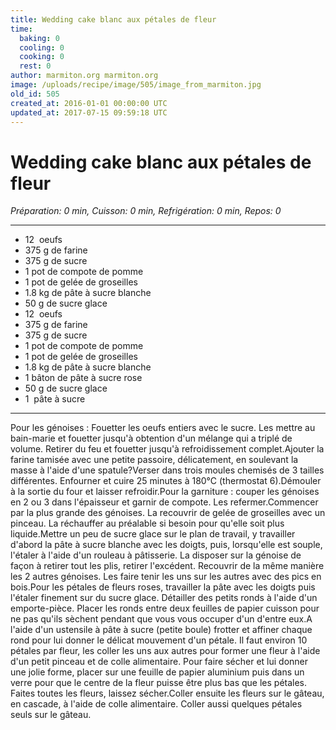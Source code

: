 ```yaml
---
title: Wedding cake blanc aux pétales de fleur
time:
  baking: 0
  cooling: 0
  cooking: 0
  rest: 0
author: marmiton.org marmiton.org
image: /uploads/recipe/image/505/image_from_marmiton.jpg
old_id: 505
created_at: 2016-01-01 00:00:00 UTC
updated_at: 2017-07-15 09:59:18 UTC
---
```


# Wedding cake blanc aux pétales de fleur

*Préparation: 0 min, Cuisson: 0 min, Refrigération: 0 min, Repos: 0*

---

- 12  oeufs
- 375 g de farine
- 375 g de sucre
- 1 pot de compote de pomme
- 1 pot de gelée de groseilles
- 1.8 kg de pâte à sucre blanche
- 50 g de sucre glace
- 12  oeufs
- 375 g de farine
- 375 g de sucre
- 1 pot de compote de pomme
- 1 pot de gelée de groseilles
- 1.8 kg de pâte à sucre blanche
- 1 bâton de pâte à sucre rose
- 50 g de sucre glace
- 1  pâte à sucre

---

Pour les génoises : Fouetter les oeufs entiers avec le sucre. Les mettre au bain-marie et fouetter jusqu'à obtention d'un mélange qui a triplé de volume. Retirer du feu et fouetter jusqu'à refroidissement complet.Ajouter la farine tamisée avec une petite passoire, délicatement, en soulevant la masse à l'aide d'une spatule?Verser dans trois moules chemisés de 3 tailles différentes. Enfourner et cuire 25 minutes à 180°C (thermostat 6).Démouler à la sortie du four et laisser refroidir.Pour la garniture : couper les génoises en 2 ou 3 dans l'épaisseur et garnir de compote. Les refermer.Commencer par la plus grande des génoises. La recouvrir de gelée de groseilles avec un pinceau. La réchauffer au préalable si besoin pour qu'elle soit plus liquide.Mettre un peu de sucre glace sur le plan de travail, y travailler d'abord la pâte à sucre blanche avec les doigts, puis, lorsqu'elle est souple, l'étaler à l'aide d'un rouleau à pâtisserie. La disposer sur la génoise de façon à retirer tout les plis, retirer l'excédent. Recouvrir de la même manière les 2 autres génoises. Les faire tenir les uns sur les autres avec des pics en bois.Pour les pétales de fleurs roses, travailler la pâte avec les doigts puis l'étaler finement sur du sucre glace. Détailler des petits ronds à l'aide d'un emporte-pièce. Placer les ronds entre deux feuilles de papier cuisson pour ne pas qu'ils sèchent pendant que vous vous occuper d'un d'entre eux.A l'aide d'un ustensile à pâte à sucre (petite boule) frotter et affiner chaque rond pour lui donner le délicat mouvement d'un pétale. Il faut environ 10 pétales par fleur, les coller les uns aux autres pour former une fleur à l'aide d'un petit pinceau et de colle alimentaire. Pour faire sécher et lui donner une jolie forme, placer sur une feuille de papier aluminium puis dans un verre pour que le centre de la fleur puisse être plus bas que les pétales. Faites toutes les fleurs, laissez sécher.Coller ensuite les fleurs sur le gâteau, en cascade, à l'aide de colle alimentaire. Coller aussi quelques pétales seuls sur le gâteau.
